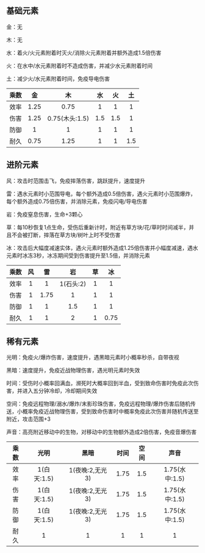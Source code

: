 ## 基础元素

金：无

木：无

水：着火/火元素附着时灭火/消除火元素附着并额外造成1.5倍伤害

火：在水中/水元素附着时不造成伤害，并减少水元素附着时间

土：减少火/水元素附着时间，免疫导电伤害

|  乘数  |   金    |       木        |   水   |   火   |   土   |
|:----:|:------:|:--------------:|:-----:|:-----:|:-----:|
|  效率  |  1.25  |      0.75      |   1   |   1   |   1   |
|  伤害  |  1.25  |  0.75(木头:1.5)  |  1.5  |  1.5  |   1   |
|  防御  |   1    |       1        |   1   |   1   |   1   |
|  耐久  |  0.75  |      1.25      |   1   |   1   |  1.5  |

## 进阶元素

风：攻击时范围击飞，免疫摔落伤害，跳跃提升，速度提升

雷：遇水元素时小范围导电，每个额外造成0.5倍伤害，遇火元素时小范围爆炸，每个额外造成0.75倍伤害，并消除元素，免疫闪电/导电伤害

岩：免疫窒息伤害，生命+3颗心

草：每10秒恢复1点生命，受伤后重新计时，附近有草方块/花/草时时间减半，并且不会被打断，摔落在草方块/树叶上时不受伤害

冰：攻击后大幅度减速实体，遇火元素时额外造成1.25倍伤害并小幅度减速，遇水元素时冰冻3秒，冰冻期间受到伤害提升至1.5倍，并消除元素

|  乘数  |  风  |   雷    |     岩     |  草  |   冰    |
|:----:|:---:|:------:|:---------:|:---:|:------:|
|  效率  |  1  |   1    |  1(石头:2)  |  1  |   1    |
|  伤害  |  1  |  1.75  |     1     |  1  |   1    |
|  防御  |  1  |   1    |    1.5    |  1  |   1    |
|  耐久  |  1  |   1    |     2     |  1  |  0.75  |

## 稀有元素

光明：免疫火/爆炸伤害，速度提升，遇黑暗元素时小概率秒杀，自带夜视

黑暗：速度提升，免疫近战物理伤害，遇光明元素时失效

时间：受伤时小概率回满血，濒死时大概率回到半血，受到致命伤害时免疫此次伤害，并进入五分钟冷却，冷却期间失效

空间：免疫远程物理/溺水/爆炸/末影珍珠伤害，免疫远程物理/爆炸伤害后随机传送，小概率免疫近战物理伤害，受到致命伤害时中概率免疫此次伤害并随机传送至附近，攻击范围+3

声音：高亮附近移动中的生物，对移动中的生物额外造成2倍伤害，免疫音爆伤害

| 乘数 |    光明     |     黑暗      |  时间  | 空间  |      声音      |
|:--:|:---------:|:-----------:|:----:|:---:|:------------:|
| 效率 | 1(白天:1.5) | 1(夜晚:2,无光3) | 1.75 | 1.5 | 1.75(水中:1.5) |
| 伤害 | 1(白天:1.5) | 1(夜晚:2,无光3) | 1.75 | 1.5 | 1.75(水中:1.5) |
| 防御 | 1(白天:1.5) | 1(夜晚:2,无光3) | 1.75 | 1.5 | 1.75(水中:1.5) |
| 耐久 |     1     |      1      |  1   |  1  |      1       |
